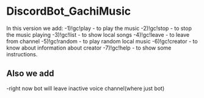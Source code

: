 # DiscordBot_GachiMusic

In this version we add:
  -1)!gc!play - to play the music
  -2)!gc!stop - to stop the music playing
  -3)!gc!list - to show local songs
  -4)!gc!leave - to leave from channel
  -5)!gc!random - to play random local music
  -6)!gc!creator - to know about information about creator
  -7)!gc!help - to show some instructions.

## Also we add

-right now bot will leave inactive voice channel(where just bot)
